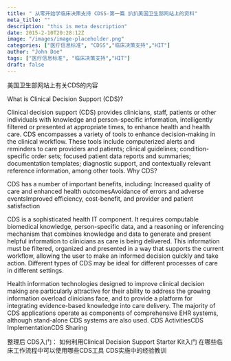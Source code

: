 ```yaml
---
title: " 从零开始学临床决策支持 CDSS-第一篇 扒扒美国卫生部网站上的资料"
meta_title: ""
description: "this is meta description"
date: 2015-2-10T20:28:12Z
image: "/images/image-placeholder.png"
categories: ["医疗信息标准", "CDSS","临床决策支持","HIT"]
author: "John Doe"
tags: ["医疗信息标准", "临床决策支持","HIT"]
draft: false
---
```



美国卫生部网站上有关CDS的内容

What is Clinical Decision Support (CDS)?

Clinical decision support (CDS) provides clinicians, staff, patients or other individuals with knowledge and person-specific information, intelligently filtered or presented at appropriate times, to enhance health and health care. CDS encompasses a variety of tools to enhance decision-making in the clinical workflow. These tools include computerized alerts and reminders to care providers and patients; clinical guidelines; condition-specific order sets; focused patient data reports and summaries; documentation templates; diagnostic support, and contextually relevant reference information, among other tools. Why CDS?

CDS has a number of important benefits, including:
Increased quality of care and enhanced health outcomesAvoidance of errors and adverse eventsImproved efficiency, cost-benefit, and provider and patient satisfaction

CDS is a sophisticated health IT component. It requires computable biomedical knowledge, person-specific data, and a reasoning or inferencing mechanism that combines knowledge and data to generate and present helpful information to clinicians as care is being delivered. This information must be filtered, organized and presented in a way that supports the current workflow, allowing the user to make an informed decision quickly and take action. Different types of CDS may be ideal for different processes of care in different settings.

Health information technologies designed to improve clinical decision making are particularly attractive for their ability to address the growing information overload clinicians face, and to provide a platform for integrating evidence-based knowledge into care delivery. The majority of CDS applications operate as components of comprehensive EHR systems, although stand-alone CDS systems are also used.
CDS ActivitiesCDS ImplementationCDS Sharing

整理后
CDS入门：
如何利用Clinical Decision Support Starter Kit入门
在哪些临床工作流程中可以使用哪些CDS工具
CDS实施中的经验教训
